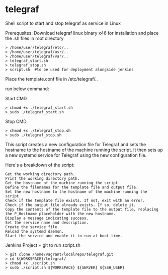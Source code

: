 # telegraf

Shell script to  start and stop telegraf as service in Linux

Prerequsites: Download telegraf linux binary x46 for installation and place the .sh files in root directory
    
    > /home/user/telegraf/etc/..
    > /home/user/telegraf/usr/..
    > /home/user/telegraf/var/..
    > telegraf_start.sh
    > telegraf_stop.sh
    > script.sh  #to be used for deployment alongside jenkins

Place the template.conf file in /etc/telegraf/..

run below command:

Start CMD

    > chmod +x ./telegraf_start.sh
    > sudo ./telegraf_start.sh

Stop CMD

    > chmod +x ./telegraf_stop.sh
    > sudo ./telegraf_stop.sh

This script creates a new configuration file for Telegraf and sets the hostname to the hostname of the machine running the script. It then sets up a new systemd service for Telegraf using the new configuration file.

Here's a breakdown of the script:

    Get the working directory path.
    Print the working directory path.
    Get the hostname of the machine running the script.
    Define the filenames for the template file and output file.
    Set the new hostname to the hostname of the machine running the script.
    Check if the template file exists. If not, exit with an error.
    Check if the output file already exists. If so, delete it.
    Copy the contents of the template file to the output file, replacing the P_Hostname placeholder with the new hostname.
    Display a message indicating success.
    Set the service name and description.
    Create the service file.
    Reload the systemd daemon.
    Start the service and enable it to run at boot time.
    
    
Jenkins Project + git to run script.sh

    > git clone /home/vagrant/localrepo/telegraf.git
    > cd ${WORKSPACE}/telegraf/
    > chmod +x ./script.sh
    > sudo ./script.sh ${WORKSPACE} ${SERVER} ${SSH_USER}

